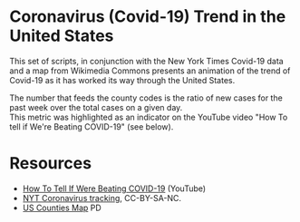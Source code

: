 # Coronavirus (Covid-19) Trend in the United States

This set of scripts, in conjunction with the New York Times Covid-19 data and a map from Wikimedia Commons 
presents an animation of the trend of Covid-19 as it has worked its way through the United States.

The number that feeds the county codes is the ratio of new cases for the past week over the total cases on a given day.  
This metric was highlighted as an indicator on the YouTube video "How To tell if We're Beating COVID-19" (see below).

# Resources
* [How To Tell If Were Beating COVID-19](https://youtu.be/54XLXg4fYsc) (YouTube)
* [NYT Coronavirus tracking](https://www.nytimes.com/interactive/2020/us/coronavirus-us-cases.html), CC-BY-SA-NC.
* [US Counties Map](https://commons.wikimedia.org/wiki/File:Usa_counties_large.svg) PD
